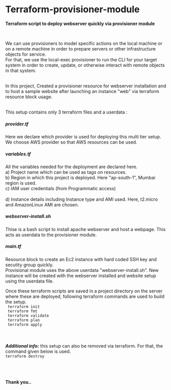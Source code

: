# Terraform-provisioner-module
****Terraform script to deploy webserver quickly via provisioner module****

</br>

We can use provisioners to model specific actions on the local machine or on a remote machine in order to prepare servers or other infrastructure objects for service.</br>
For that, we use  the local-exec provisioner to run the CLI for your target system in order to create, update, or otherwise interact with remote objects in that system.</br>
</br>

In this project, Created a provisioner resource for webserver installation and to host a sample website after launching an instance "web" via terraform resource block usage.</br>
</br>

This setup contains only 3 terraform files and a userdata : </br>

##### provider.tf

Here we declare which provider is used for deploying this multi tier setup. </br>
We choose AWS provider so that AWS resources can be used.</br>
##### variables.tf
All the variables needed for the deployment are declared here.</br>
a) Project name which can be used as tags on resources. </br>
b) Region in which this project is deployed. Here "ap-south-1", Mumbai region is used.</br>
c) IAM user credentials (from Programmatic access)</br></br>
d) Instance details including Instance type and AMI used. Here, t2.micro and AmazonLinux AMI are chosen.</br>

##### webserver-install.sh
Thise is a bash script to install apache webserver and host a webpage. This acts as userdata to the provisioner module.

##### main.tf
Resource block to create an Ec2 instance with hard coded SSH key and secutity group quickly.</br>
Provisional module uses the above userdata "webserver-install.sh".
New instance will be created with the webserver installed and website setup using the userdata file.

Once these terraform scripts are saved in a project directory on the server where these are deployed, following terraform commands are used to build the setup.
</br>
` terraform init`
</br>
` terraform fmt`
</br>
` terraform validate`
</br>
` terraform plan`
</br>
` terraform apply`
</br>
</br>
</br>
</br>
***Additional info:*** this setup can also be removed via terraform.
For that, the command given below is used.</br>
`terraform destroy`
</br>
</br>
</br>
</br>

****Thank you..****







